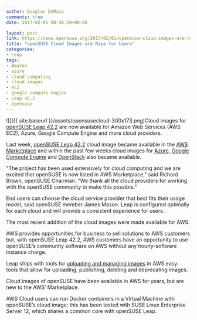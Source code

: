 ```yaml
---
author: Douglas DeMaio
comments: true
date: 2017-02-01 08:48:59+00:00

layout: post
link: https://news.opensuse.org/2017/02/01/opensuse-cloud-images-are-ripe-for-users/
title: "openSUSE Cloud Images are Ripe for Users"
categories:
- Leap
tags:
- Amazon
- azure
- cloud computing
- cloud images
- ec2
- google compute engine
- Leap 42.2
- opensuse
---
```

![]({{ site.baseurl }}/assets/opensusecloud-300x173.png)Cloud images for [openSUSE Leap 42.2](https://en.opensuse.org/Portal:42.2) are now available for Amazon Web Services (AWS EC2), Azure, Google Compute Engine and more cloud providers.

Last week, [openSUSE Leap 42.2](https://build.opensuse.org/project/show/Cloud:Images:Leap_42.2) cloud image became available in the [AWS Marketplace](https://aws.amazon.com/marketplace/pp/B01N4R3GJI?ref_=sm_catgtm_oss&adbsc=awsmarketplace_20170127_69687466&adbid=825064280949088256&adbpl=tw&adbpr=192929401) and within the past few weeks cloud images for [Azure](https://build.opensuse.org/package/show/Cloud:Images:Leap_42.2/openSUSE-Leap-42.2-Azure-Guest), [Google Compute Engine](https://build.opensuse.org/package/show/Cloud:Images:Leap_42.2/openSUSE-Leap-42.2-GCE-Guest) and [OpenStack](https://build.opensuse.org/package/show/Cloud:Images:Leap_42.2/openSUSE-Leap-42.2-OpenStack-rootfs) also became available.

"The project has been used extensively for cloud computing and we are excited that openSUSE is now listed in AWS Marketplace,” said Richard Brown, openSUSE Chairman. “We thank all the cloud providers for working with the openSUSE community to make this possible."

<!-- more -->End users can choose the cloud service provider that best fits their usage model, said openSUSE member James Mason. Leap is configured optimally for each cloud and will provide a consistent experience for users.

The most recent addition of the cloud images were made available for AWS.

AWS provides opportunities for business to sell solutions to AWS customers but, with openSUSE Leap 42.2, AWS customers have an opportunity to use openSUSE’s community software on AWS without any hourly-software instance charge.

Leap ships with tools for [uploading and managing images](https://www.suse.com/communities/blog/amazon-image-management-improved/) in AWS easy: tools that allow for uploading, publishing, deleting and deprecating images.

Cloud images of openSUSE have been available in AWS for years, but are new to the AWS’ Marketplace.

AWS Cloud users can run Docker containers in a Virtual Machine with openSUSE’s cloud image; this has been tested with SUSE Linux Enterprise Server 12, which shares a common core with openSUSE Leap.		
